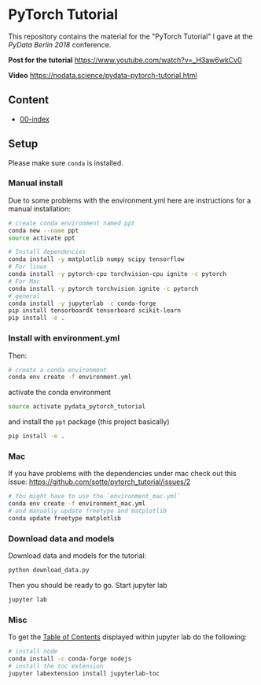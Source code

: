 PyTorch Tutorial
================

This repository contains the material for the "PyTorch Tutorial"
I gave at the *PyData Berlin 2018* conference.

**Post for the tutorial** https://www.youtube.com/watch?v=_H3aw6wkCv0

**Video** https://nodata.science/pydata-pytorch-tutorial.html


Content
-------
- [00-index](notebooks/00_index.ipynb)


Setup
-----

Please make sure `conda` is installed.

### Manual install
Due to some problems with the environment.yml here are instructions
for a manual installation:
```bash
# create conda environment named ppt
conda new --name ppt
source activate ppt

# Install dependencies
conda install -y matplotlib numpy scipy tensorflow
# For linux
conda install -y pytorch-cpu torchvision-cpu ignite -c pytorch
# For Mac
conda install -y pytorch torchvision ignite -c pytorch
# general
conda install -y jupyterlab -c conda-forge
pip install tensorboardX tensorboard scikit-learn
pip install -e .
```


### Install with environment.yml

Then:
```bash
# create a conda environment
conda env create -f environment.yml
```
activate the conda environment
```bash
source activate pydata_pytorch_tutorial
```
and install the `ppt` package (this project basically)
```bash
pip install -e .
```


### Mac
If you have problems with the dependencies under mac check out this issue:
https://github.com/sotte/pytorch_tutorial/issues/2

```bash
# You might have to use the `environment_mac.yml`
conda env create -f environment_mac.yml
# and manually update freetype and matplotlib
conda update freetype matplotlib
```


### Download data and models
Download data and models for the tutorial:
```bash
python download_data.py
```
Then you should be ready to go.
Start jupyter lab
```bash
jupyter lab
```


### Misc
To get the [Table of Contents](https://github.com/ian-r-rose/jupyterlab-toc)
displayed within jupyter lab do the following:
```bash
# install node
conda install -c conda-forge nodejs
# install the toc extension
jupyter labextension install jupyterlab-toc
```
